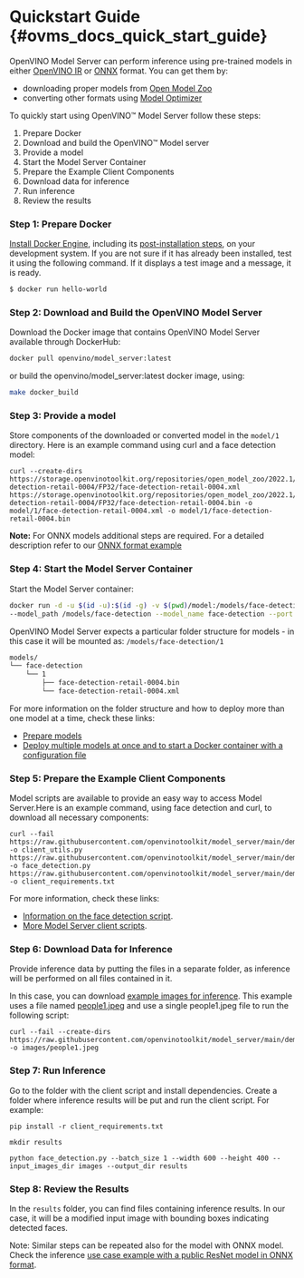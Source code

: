 # Quickstart Guide {#ovms_docs_quick_start_guide}

OpenVINO Model Server can perform inference using pre-trained models in either [OpenVINO IR](https://docs.openvino.ai/latest/openvino_docs_MO_DG_IR_and_opsets.html#doxid-openvino-docs-m-o-d-g-i-r-and-opsets) 
or [ONNX](https://onnx.ai/) format. You can get them by:

- downloading proper models from [Open Model Zoo](https://download.01.org/opencv/2021/openvinotoolkit/2021.1/open_model_zoo/models_bin/)
- converting other formats using [Model Optimizer](https://docs.openvinotoolkit.org/latest/_docs_MO_DG_Deep_Learning_Model_Optimizer_DevGuide.html)

To quickly start using OpenVINO™ Model Server follow these steps:
1. Prepare Docker
2. Download and build the OpenVINO™ Model server
3. Provide a model
4. Start the Model Server Container
5. Prepare the Example Client Components
6. Download data for inference
7. Run inference
8. Review the results


### Step 1: Prepare Docker

[Install Docker Engine](https://docs.docker.com/engine/install/), including its [post-installation steps](https://docs.docker.com/engine/install/linux-postinstall/), on your development system. 
If you are not sure if it has already been installed, test it using the following command. If it displays a test image and a message, it is ready.

``` bash
$ docker run hello-world
``` 

### Step 2: Download and Build the OpenVINO Model Server

Download the Docker image that contains OpenVINO Model Server available through DockerHub:

```bash
docker pull openvino/model_server:latest
```

or build the openvino/model_server:latest docker image, using:

```bash
make docker_build
```

### Step 3: Provide a model

Store components of the downloaded or converted model in the `model/1` directory. Here is an example command using curl and a face detection model:

```
curl --create-dirs https://storage.openvinotoolkit.org/repositories/open_model_zoo/2022.1/models_bin/2/face-detection-retail-0004/FP32/face-detection-retail-0004.xml https://storage.openvinotoolkit.org/repositories/open_model_zoo/2022.1/models_bin/2/face-detection-retail-0004/FP32/face-detection-retail-0004.bin -o model/1/face-detection-retail-0004.xml -o model/1/face-detection-retail-0004.bin
```

**Note:** For ONNX models additional steps are required. For a detailed description refer to our [ONNX format example](../demos/using_onnx_model/python/README.md)


### Step 4: Start the Model Server Container

Start the Model Server container:

```bash
docker run -d -u $(id -u):$(id -g) -v $(pwd)/model:/models/face-detection -p 9000:9000 openvino/model_server:latest \
--model_path /models/face-detection --model_name face-detection --port 9000 --plugin_config '{"CPU_THROUGHPUT_STREAMS": "1"}' --shape auto
```

OpenVINO Model Server expects a particular folder structure  for models -  in this case it will be mounted as: 
`/models/face-detection/1`

```bash
models/
└── face-detection
    └── 1
        ├── face-detection-retail-0004.bin
        └── face-detection-retail-0004.xml
``` 

For more information on the folder structure and how to deploy more than one model at a time, check these links:
- [Prepare models](models_repository.md)
- [Deploy multiple models at once and to start a Docker container with a configuration file](multiple_models_mode.md)


### Step 5: Prepare the Example Client Components

Model scripts are available to provide an easy way to access Model Server.Here is an example command, using face detection and curl, to download all necessary components:

```
curl --fail https://raw.githubusercontent.com/openvinotoolkit/model_server/main/demos/common/python/client_utils.py -o client_utils.py https://raw.githubusercontent.com/openvinotoolkit/model_server/main/demos/face_detection/python/face_detection.py -o face_detection.py  https://raw.githubusercontent.com/openvinotoolkit/model_server/main/demos/common/python/requirements.txt -o client_requirements.txt
```

For more information, check these links:

- [Information on the face detection script](https://github.com/openvinotoolkit/model_server/blob/develop/demos/face_detection/python/face_detection.m). 
- [More Model Server client scripts](https://github.com/openvinotoolkit/model_server/tree/develop/demos).

### Step 6: Download Data for Inference

Provide inference data by putting the files in a separate folder, as inference will be performed on all files contained in it.

In this case, you can download [example images for inference](https://github.com/openvinotoolkit/model_server/tree/develop/demos/common/static/images/people). This example uses a file named [people1.jpeg](https://github.com/openvinotoolkit/model_server/tree/develop/demos/common/static/images/people/people1.jpeg) 
and use a single people1.jpeg file to run the following script:

```
curl --fail --create-dirs https://raw.githubusercontent.com/openvinotoolkit/model_server/main/demos/common/static/images/people/people1.jpeg -o images/people1.jpeg
```

### Step 7: Run Inference

Go to the folder with the client script and install dependencies. Create a folder where inference results will be put and run the client script. For example:

```
pip install -r client_requirements.txt

mkdir results

python face_detection.py --batch_size 1 --width 600 --height 400 --input_images_dir images --output_dir results
```

### Step 8: Review the Results

In the `results` folder, you can find files containing inference results. 
In our case, it will be a modified input image with bounding boxes indicating detected faces.

Note: Similar steps can be repeated also for the model with ONNX model. Check the inference [use case example with a public ResNet model in ONNX format](https://github.com/openvinotoolkit/model_server/tree/develop/demos/using_onnx_model/python). 
